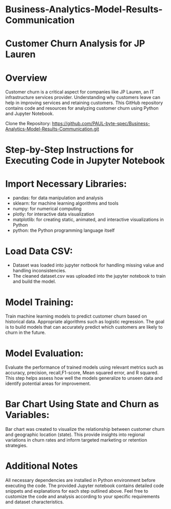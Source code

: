 # Business-Analytics-Model-Results-Communication

# Customer Churn Analysis for JP Lauren
# Overview
Customer churn is a critical aspect for companies like JP Lauren, an IT infrastructure services provider. Understanding why customers leave can help in improving services and retaining customers. This GitHub repository contains code and resources for analyzing customer churn using Python and Jupyter Notebook.

Clone the Repository: https://github.com/PAUL-byte-spec/Business-Analytics-Model-Results-Communication.git

# Step-by-Step Instructions for Executing Code in Jupyter Notebook
# Import Necessary Libraries:

* pandas: for data manipulation and analysis
* sklearn: for machine learning algorithms and tools
* numpy: for numerical computing
* plotly: for interactive data visualization
* matplotlib: for creating static, animated, and interactive visualizations in Python
* python: the Python programming language itself
  
# Load Data CSV:
* Dataset was loaded into jupyter notbook for handling missing value and handling inconsistencies. 
* The cleaned dataset.csv was uploaded into the jupyter notebook to train and build the model. 

# Model Training:
Train machine learning models to predict customer churn based on historical data. Appropriate algorithms such as logistic regression. The goal is to build models that can accurately predict which customers are likely to churn in the future.

# Model Evaluation:
Evaluate the performance of trained models using relevant metrics such as accuracy, precision, recall,F1-score, Mean squared error, and R squared. This step helps assess how well the models generalize to unseen data and identify potential areas for improvement.

# Bar Chart Using State and Churn as Variables:
Bar chart was created to visualize the relationship between customer churn and geographic location (state). This provide insights into regional variations in churn rates and inform targeted marketing or retention strategies.

# Additional Notes
All necessary dependencies are installed in Python environment before executing the code.
The provided Jupyter notebook contains detailed code snippets and explanations for each step outlined above.
Feel free to customize the code and analysis according to your specific requirements and dataset characteristics.
